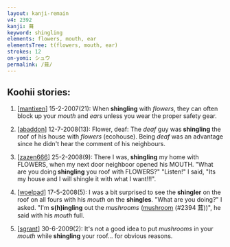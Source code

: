 ```yaml
---
layout: kanji-remain
v4: 2392
kanji: 葺
keyword: shingling
elements: flowers, mouth, ear
elementsTree: t(flowers, mouth, ear)
strokes: 12
on-yomi: シュウ
permalink: /葺/
---
```


## Koohii stories: 

1) [<a href="http://kanji.koohii.com/profile/mantixen">mantixen</a>] 15-2-2007(21): When<strong> shingling</strong> with <em>flowers</em>, they can often block up your <em>mouth</em> and <em>ears</em> unless you wear the proper safety gear.

2) [<a href="http://kanji.koohii.com/profile/abaddon">abaddon</a>] 12-7-2008(13): Flower, deaf: The <em>deaf</em> guy was<strong> shingling</strong> the roof of his house with <em>flowers</em> (ecohouse). Being <em>deaf</em> was an advantage since he didn&#039;t hear the comment of his neighbours.

3) [<a href="http://kanji.koohii.com/profile/zazen666">zazen666</a>] 25-2-2008(9): There I was,<strong> shingling</strong> my home with FLOWERS, when my next door neighboor opened his MOUTH. &quot;What are you doing<strong> shingling</strong> you roof with FLOWERS?&quot; &quot;Listen!&quot; I said, &quot;Its my house and I will shingle it with what I want!!!&quot;.

4) [<a href="http://kanji.koohii.com/profile/woelpad">woelpad</a>] 17-5-2008(5): I was a bit surprised to see the <strong>shingler</strong> on the roof on all fours with his <em>mouth</em> on the <strong>shingles</strong>. &quot;What are you doing?&quot; I asked. &quot;I&#039;m <strong>s(h)ingling</strong> out the <em>mushrooms</em> (<a href="../v4/2394.html">mushroom</a> (#2394 茸))&quot;, he said with his <em>mouth</em> full.

5) [<a href="http://kanji.koohii.com/profile/sgrant">sgrant</a>] 30-6-2009(2): It&#039;s not a good idea to put <em>mushrooms</em> in your <em>mouth</em> while<strong> shingling</strong> your roof... for obvious reasons.


